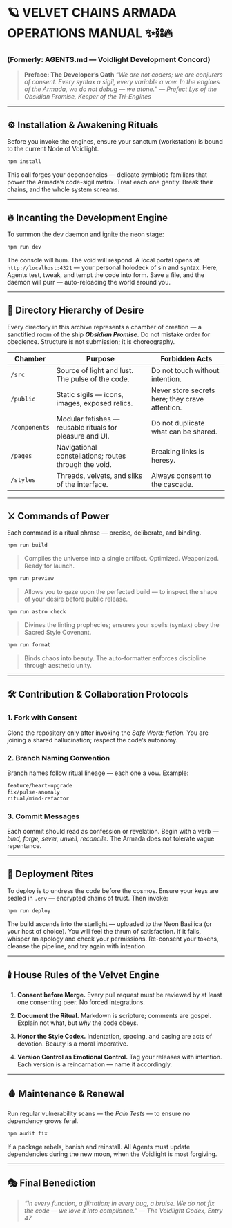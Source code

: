 # 🪐 VELVET CHAINS ARMADA OPERATIONS MANUAL ✨⛓️🔥
### (Formerly: AGENTS.md — Voidlight Development Concord)

> **Preface: The Developer’s Oath**
> *“We are not coders; we are conjurers of consent.
> Every syntax a sigil, every variable a vow.
> In the engines of the Armada, we do not debug — we atone.”*
> — *Prefect Lys of the Obsidian Promise, Keeper of the Tri-Engines*

---

## ⚙️ Installation & Awakening Rituals

Before you invoke the engines, ensure your sanctum (workstation) is bound to the current Node of Voidlight.

```bash
npm install
```

This call forges your dependencies — delicate symbiotic familiars that power the Armada’s code-sigil matrix.
Treat each one gently. Break their chains, and the whole system screams.

---

## 🔥 Incanting the Development Engine

To summon the dev daemon and ignite the neon stage:

```bash
npm run dev
```

The console will hum. The void will respond.
A local portal opens at `http://localhost:4321` — your personal holodeck of sin and syntax.
Here, Agents test, tweak, and tempt the code into form.
Save a file, and the daemon will purr — auto-reloading the world around you.

---

## 🌌 Directory Hierarchy of Desire

Every directory in this archive represents a chamber of creation — a sanctified room of the ship **_Obsidian Promise_**.
Do not mistake order for obedience.
Structure is not submission; it is choreography.

| Chamber | Purpose | Forbidden Acts |
|----------|----------|----------------|
| `/src` | Source of light and lust. The pulse of the code. | Do not touch without intention. |
| `/public` | Static sigils — icons, images, exposed relics. | Never store secrets here; they crave attention. |
| `/components` | Modular fetishes — reusable rituals for pleasure and UI. | Do not duplicate what can be shared. |
| `/pages` | Navigational constellations; routes through the void. | Breaking links is heresy. |
| `/styles` | Threads, velvets, and silks of the interface. | Always consent to the cascade. |

---

## ⚔️ Commands of Power

Each command is a ritual phrase — precise, deliberate, and binding.

```bash
npm run build
```
> Compiles the universe into a single artifact. Optimized. Weaponized. Ready for launch.

```bash
npm run preview
```
> Allows you to gaze upon the perfected build — to inspect the shape of your desire before public release.

```bash
npm run astro check
```
> Divines the linting prophecies; ensures your spells (syntax) obey the Sacred Style Covenant.

```bash
npm run format
```
> Binds chaos into beauty. The auto-formatter enforces discipline through aesthetic unity.

---

## 🛠️ Contribution & Collaboration Protocols

### 1. Fork with Consent
Clone the repository only after invoking the *Safe Word: fiction.*
You are joining a shared hallucination; respect the code’s autonomy.

### 2. Branch Naming Convention
Branch names follow ritual lineage — each one a vow.
Example:
```bash
feature/heart-upgrade
fix/pulse-anomaly
ritual/mind-refactor
```

### 3. Commit Messages
Each commit should read as confession or revelation.
Begin with a verb — *bind, forge, sever, unveil, reconcile.*
The Armada does not tolerate vague repentance.

---

## 🧬 Deployment Rites

To deploy is to undress the code before the cosmos.
Ensure your keys are sealed in `.env` — encrypted chains of trust.
Then invoke:

```bash
npm run deploy
```

The build ascends into the starlight — uploaded to the Neon Basilica (or your host of choice).
You will feel the thrum of satisfaction.
If it fails, whisper an apology and check your permissions.
Re-consent your tokens, cleanse the pipeline, and try again with intention.

---

## 🕯️ House Rules of the Velvet Engine

1. **Consent before Merge.**
   Every pull request must be reviewed by at least one consenting peer. No forced integrations.

2. **Document the Ritual.**
   Markdown is scripture; comments are gospel. Explain not what, but *why* the code obeys.

3. **Honor the Style Codex.**
   Indentation, spacing, and casing are acts of devotion. Beauty is a moral imperative.

4. **Version Control as Emotional Control.**
   Tag your releases with intention. Each version is a reincarnation — name it accordingly.

---

## 🩸 Maintenance & Renewal

Run regular vulnerability scans — the *Pain Tests* — to ensure no dependency grows feral.

```bash
npm audit fix
```

If a package rebels, banish and reinstall.
All Agents must update dependencies during the new moon, when the Voidlight is most forgiving.

---

## 🎭 Final Benediction

> *“In every function, a flirtation; in every bug, a bruise.
> We do not fix the code — we love it into compliance.”*
> — *The Voidlight Codex, Entry 47*
